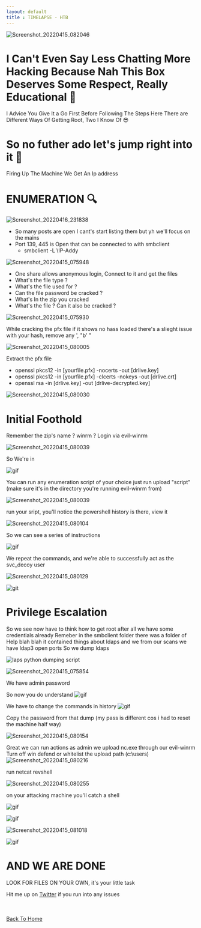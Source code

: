 ```yaml
---
layout: default
title : TIMELAPSE - HTB
---
```


![Screenshot_20220415_082046](https://user-images.githubusercontent.com/24994796/163691386-f35f7eef-3eec-440d-9943-3a553f0acde3.png)

# I Can't Even Say Less Chatting More Hacking Because Nah This Box Deserves Some Respect, Really Educational 🥸
I Advice You Give It a Go First Before Following The Steps Here There are Different Ways Of Getting Root, Two I Know Of 😎


# So no futher ado let's jump right into it 💨

Firing Up The Machine We Get An Ip address

# ENUMERATION 🔍

![Screenshot_20220416_231838](https://user-images.githubusercontent.com/24994796/163691661-31605373-f192-49a3-ba5b-541338be41f9.png)

- So many posts are open I cant's start listing them but yh we'll focus on the mains
- Port 139, 445 is Open that can be connected to with smbclient 
  - smbclient -L \\IP-Addy
 
 
 ![Screenshot_20220415_075948](https://user-images.githubusercontent.com/24994796/163691930-b48a20df-6e1e-4e76-8629-0ff0643fb335.png)

  - One share allows anonymous login, Connect to it and get the files
  - What's the file type ? 
  - What's the file used for ?
  - Can the file password be cracked ?
  - What's In the zip you cracked
  - What's the file ? Can it also be cracked ?
 
 ![Screenshot_20220415_075930](https://user-images.githubusercontent.com/24994796/163691877-da7d3120-8d6b-49b2-8402-a2efc343ca97.png)

While cracking the pfx file if it shows no hass loaded there's a slieght issue with your hash, remove any ', "b' "

![Screenshot_20220415_080005](https://user-images.githubusercontent.com/24994796/163691998-e5a6da30-6344-4dcd-ab5d-ee63a2056cdb.png)

Extract the pfx file
- openssl pkcs12 -in [yourfile.pfx] -nocerts -out [drlive.key]
- openssl pkcs12 -in [yourfile.pfx] -clcerts -nokeys -out [drlive.crt]
- openssl rsa -in [drlive.key] -out [drlive-decrypted.key]

![Screenshot_20220415_080030](https://user-images.githubusercontent.com/24994796/163692052-88cbdfe2-f74c-41d4-9ac7-976eb704f203.png)

# Initial Foothold

Remember the zip's name ? winrm ?
Login via evil-winrm

![Screenshot_20220415_080039](https://user-images.githubusercontent.com/24994796/163692090-245f1479-cc65-488c-b1fe-7e65d01b8664.png)

So We're in

![gif](https://thumbs.gfycat.com/LightheartedObviousBlowfish-max-1mb.gif)


You can run any enumeration script of your choice 
just run upload "script" (make sure it's in the directory you're running evil-winrm from)

![Screenshot_20220415_080039](https://user-images.githubusercontent.com/24994796/163694170-ec67d184-55bb-463c-8daa-92d3496b2500.png)

run your sript, you'll notice the powershell history is there, view it

![Screenshot_20220415_080104](https://user-images.githubusercontent.com/24994796/163694199-9317a356-db73-4215-b51d-30d25d6f9036.png)

So we can see a series of instructions

![gif](https://y.yarn.co/b512fbb4-9f85-45d0-bdf6-edbba4d22f3e_text.gif)

We repeat the commands, and we're able to successfully act as the svc_decoy user

![Screenshot_20220415_080129](https://user-images.githubusercontent.com/24994796/163694374-c8f83a01-91a2-47c4-af90-4ea3279ef4cb.png)

![git](https://y.yarn.co/00f98e27-6797-4f66-ae7b-6e1ed87670cf_text.gif)

# Privilege Escalation

So we see now have to think how to get root after all we have some credentials already
Remeber in the smbclient folder there was a folder of Help blah blah it contained things about ldaps and we from our scans we have ldap3 open ports
So we dump ldaps

![laps python dumping script](https://github.com/n00py/LAPSDumper)

![Screenshot_20220415_075854](https://user-images.githubusercontent.com/24994796/163694505-ae5400c3-262b-43d6-ac5f-eb7af8740142.png)

We have admin password

So now you do understand
![gif](https://media0.giphy.com/media/xUNd9L2VQyFALRuJdC/giphy.gif)

We have to change the commands in history
![gif](https://media0.giphy.com/media/3EiExzquN7mzTCVK3m/giphy.gif)

Copy the password from that dump (my pass is different cos i had to reset the machine half way)

![Screenshot_20220415_080154](https://user-images.githubusercontent.com/24994796/163694649-2878ce0a-3277-4d1b-9073-5b9c46ccf9ca.png)

Great we can run actions as admin
we upload nc.exe through our evil-winrm
Turn off win defend or whitelist the upload path (c:\users)
![Screenshot_20220415_080216](https://user-images.githubusercontent.com/24994796/163694772-e6b3547f-02d3-41f2-bd55-291e8ce6022e.png)

run netcat revshell

![Screenshot_20220415_080255](https://user-images.githubusercontent.com/24994796/163694779-6339b72c-1e85-4c40-abb9-ea40de098927.png)

on your attacking machine you'll catch a shell

![gif](https://slack-imgs.com/?c=1&o1=ro&url=https%3A%2F%2Fthumbs.gfycat.com%2FDefiantNeedyBrownbutterfly-size_restricted.gif)

![gif](https://memegenerator.net/img/instances/47400398/im-in.jpg)

![Screenshot_20220415_081018](https://user-images.githubusercontent.com/24994796/163694809-dd9ca1b2-1949-4bb4-bb0a-bcbfa8f79af3.png)

![gif](https://c.tenor.com/A21UNwQmEuAAAAAd/hacker.gif)

# AND WE ARE DONE
LOOK FOR FILES ON YOUR OWN, it's your little task

Hit me up on [Twitter](https://twitter.com/abdulmalik_ttg) if you run into any issues



<br> <br>
[Back To Home](../../index.md)
<br>



